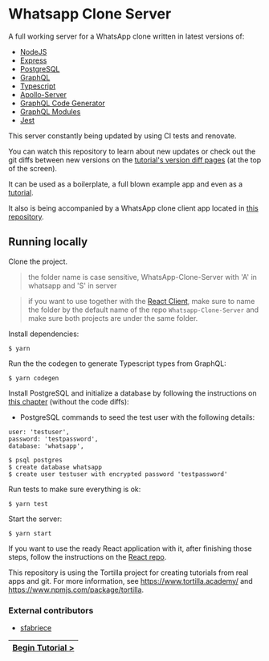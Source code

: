 # Whatsapp Clone Server

[//]: # (head-end)


A full working server for a WhatsApp clone written in latest versions of:
* [NodeJS](https://github.com/nodejs/node)
* [Express](https://github.com/expressjs/express)
* [PostgreSQL](https://github.com/postgres/postgres)
* [GraphQL](https://github.com/graphql/graphql-js)
* [Typescript](https://github.com/microsoft/TypeScript)
* [Apollo-Server](https://github.com/apollographql/apollo-server)
* [GraphQL Code Generator](https://github.com/dotansimha/graphql-code-generator)
* [GraphQL Modules](https://github.com/urigo/graphql-modules)
* [Jest](https://github.com/facebook/jest)

This server constantly being updated by using CI tests and renovate.

You can watch this repository to learn about new updates or check out the git diffs between new versions on the [tutorial's version diff pages](https://www.tortilla.academy/Urigo/WhatsApp-Clone-Tutorial) (at the top of the screen).

It can be used as a boilerplate, a full blown example app and even as a [tutorial](https://github.com/Urigo/WhatsApp-Clone-Tutorial).

It also is being accompanied by a WhatsApp clone client app located in [this repository](https://github.com/Urigo/WhatsApp-Clone-Client-React).

## Running locally

Clone the project.

> the folder name is case sensitive, WhatsApp-Clone-Server with 'A' in whatsapp and 'S' in server

> if you want to use together with the [React Client](https://github.com/Urigo/WhatsApp-Clone-Client-React), make sure to name the folder by the default name of the repo `Whatsapp-Clone-Server` and make sure both projects are under the same folder.

Install dependencies:
```
$ yarn
```

Run the the codegen to generate Typescript types from GraphQL:
```
$ yarn codegen
```

Install PostgreSQL and initialize a database by following the instructions on [this chapter](https://www.tortilla.academy/Urigo/WhatsApp-Clone-Tutorial/master/next/step/14) (without the code diffs):

* PostgreSQL commands to seed the test user with the following details:
```
user: 'testuser',
password: 'testpassword',
database: 'whatsapp',
```
```sh-session
$ psql postgres
$ create database whatsapp
$ create user testuser with encrypted password 'testpassword'
```

Run tests to make sure everything is ok:
```
$ yarn test
```

Start the server:
```
$ yarn start
```

If you want to use the ready React application with it, after finishing those steps, follow the instructions on the [React repo](https://github.com/Urigo/WhatsApp-Clone-Client-React).


This repository is using the Tortilla project for creating tutorials from real apps and git. For more information, see https://www.tortilla.academy/ and https://www.npmjs.com/package/tortilla.

### External contributors

* [sfabriece](https://github.com/sfabriece)


[//]: # (foot-start)

[{]: <helper> (navStep)

| [Begin Tutorial >](.tortilla/manuals/views/step1.md) |
|----------------------:|

[}]: #
